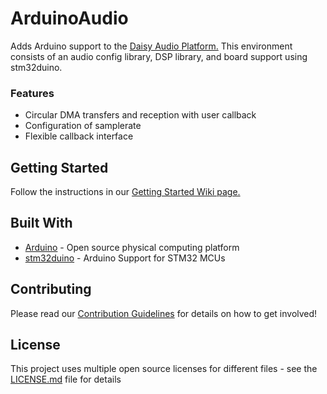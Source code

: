 # ArduinoAudio

Adds Arduino support to the [Daisy Audio Platform.](https://www.electro-smith.com/daisy) This environment consists of an audio config library, DSP library, and board support using stm32duino.  

### Features

* Circular DMA transfers and reception with user callback
* Configuration of samplerate
* Flexible callback interface

## Getting Started

Follow the instructions in our [Getting Started Wiki page.](https://github.com/electro-smith/DaisyWiki/wiki/1a.-Getting-Started-(Arduino-Edition)) 

## Built With

* [Arduino](https://github.com/arduino/Arduino) - Open source physical computing platform
* [stm32duino](https://github.com/stm32duino/Arduino_Core_STM32) - Arduino Support for STM32 MCUs

## Contributing

Please read our [Contribution Guidelines](https://github.com/electro-smith/DaisyWiki/wiki/6.-Contribution-Guidelines) for details on how to get involved!

## License

This project uses multiple open source licenses for different files - see the [LICENSE.md](LICENSE.md) file for details
